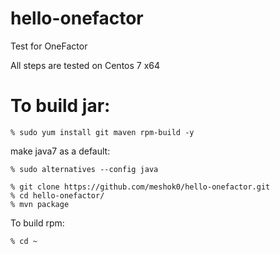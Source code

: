 # hello-onefactor
Test for OneFactor

All steps are tested on Centos 7 x64


# To build jar:
```
% sudo yum install git maven rpm-build -y
```
make java7 as a default:
```
% sudo alternatives --config java
```
```
% git clone https://github.com/meshok0/hello-onefactor.git
% cd hello-onefactor/
% mvn package
```

To build rpm:
```
% cd ~

```



